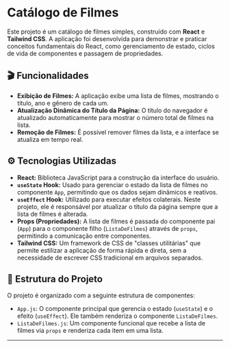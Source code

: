 # Catálogo de Filmes

Este projeto é um catálogo de filmes simples, construído com **React** e **Tailwind CSS**. A aplicação foi desenvolvida para demonstrar e praticar conceitos fundamentais do React, como gerenciamento de estado, ciclos de vida de componentes e passagem de propriedades.

## 🎬 Funcionalidades

- **Exibição de Filmes:** A aplicação exibe uma lista de filmes, mostrando o título, ano e gênero de cada um.
- **Atualização Dinâmica do Título da Página:** O título do navegador é atualizado automaticamente para mostrar o número total de filmes na lista.
- **Remoção de Filmes:** É possível remover filmes da lista, e a interface se atualiza em tempo real.

## ⚙️ Tecnologias Utilizadas

- **React:** Biblioteca JavaScript para a construção da interface do usuário.
- **`useState` Hook:** Usado para gerenciar o estado da lista de filmes no componente `App`, permitindo que os dados sejam dinâmicos e reativos.
- **`useEffect` Hook:** Utilizado para executar efeitos colaterais. Neste projeto, ele é responsável por atualizar o título da página sempre que a lista de filmes é alterada.
- **Props (Propriedades):** A lista de filmes é passada do componente pai (`App`) para o componente filho (`ListaDeFilmes`) através de `props`, permitindo a comunicação entre componentes.
- **Tailwind CSS:** Um framework de CSS de "classes utilitárias" que permite estilizar a aplicação de forma rápida e direta, sem a necessidade de escrever CSS tradicional em arquivos separados.

## 📂 Estrutura do Projeto

O projeto é organizado com a seguinte estrutura de componentes:

- `App.js`: O componente principal que gerencia o estado (`useState`) e o efeito (`useEffect`). Ele também renderiza o componente `ListaDeFilmes`.
- `ListaDeFilmes.js`: Um componente funcional que recebe a lista de filmes via `props` e renderiza cada item em uma lista.

---
